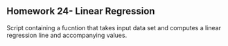 ## Homework 24- Linear Regression

Script containing a fucntion that takes input data set and computes a linear regression line and accompanying values.